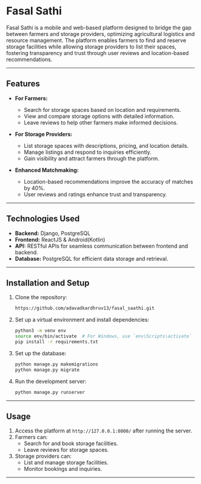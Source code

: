 # Fasal Sathi

Fasal Sathi is a mobile and web-based platform designed to bridge the gap between farmers and storage providers, optimizing agricultural logistics and resource management. The platform enables farmers to find and reserve storage facilities while allowing storage providers to list their spaces, fostering transparency and trust through user reviews and location-based recommendations.

---

## Features

- **For Farmers:**
  - Search for storage spaces based on location and requirements.
  - View and compare storage options with detailed information.
  - Leave reviews to help other farmers make informed decisions.

- **For Storage Providers:**
  - List storage spaces with descriptions, pricing, and location details.
  - Manage listings and respond to inquiries efficiently.
  - Gain visibility and attract farmers through the platform.

- **Enhanced Matchmaking:**
  - Location-based recommendations improve the accuracy of matches by 40%.
  - User reviews and ratings enhance trust and transparency.

---

## Technologies Used

- **Backend:** Django, PostgreSQL
- **Frontend:** ReactJS & Android(Kotlin)
- **API:** RESTful APIs for seamless communication between frontend and backend.
- **Database:** PostgreSQL for efficient data storage and retrieval.

---

## Installation and Setup

1. Clone the repository:
   ```bash
   https://github.com/adavadkardhruv13/fasal_saathi.git
   ```

2. Set up a virtual environment and install dependencies:
   ```bash
   python3 -m venv env
   source env/bin/activate  # For Windows, use `env\Scripts\activate`
   pip install -r requirements.txt
   ```

3. Set up the database:
   ```bash
   python manage.py makemigrations
   python manage.py migrate
   ```

4. Run the development server:
   ```bash
   python manage.py runserver
   ```

---

## Usage

1. Access the platform at `http://127.0.0.1:8000/` after running the server.
2. Farmers can:
   - Search for and book storage facilities.
   - Leave reviews for storage spaces.
3. Storage providers can:
   - List and manage storage facilities.
   - Monitor bookings and inquiries.

---
